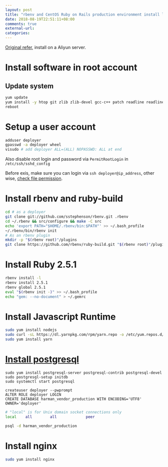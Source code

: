 ```yaml
---
layout: post
title: "rbenv and CentOS Ruby on Rails production environment install log"
date: 2018-08-19T22:51:11+08:00
comments: true
external-url:
categories:
---
```


[Original refer](https://www.digitalocean.com/community/tutorials/how-to-install-ruby-on-rails-with-rbenv-on-centos-7), install on a Aliyun server.

# Install software in root account

## Update system

```bash
yum update
yum install -y htop git zlib zlib-devel gcc-c++ patch readline readline-devel libyaml-devel libffi-devel openssl-devel make bzip2 autoconf automake libtool bison curl
reboot
```

# Setup a user account

```bash
adduser deployer
gpasswd -a deployer wheel
visudo # add deployer ALL=(ALL) NOPASSWD: ALL at end
```

Also disable root login and password via `PermitRootLogin` in `/etc/ssh/sshd_config`

Before exis, make sure you can login via `ssh deployer@ip_address`, other wise, [check file permission](https://unix.stackexchange.com/a/36687/303385).

# Install rbenv and ruby-build

```bash
cd # as a deployer
git clone git://github.com/sstephenson/rbenv.git .rbenv
cd ~/.rbenv && src/configure && make -C src
echo 'export PATH="$HOME/.rbenv/bin:$PATH"' >> ~/.bash_profile
~/.rbenv/bin/rbenv init
# As an rbenv plugin
mkdir -p "$(rbenv root)"/plugins
git clone https://github.com/rbenv/ruby-build.git "$(rbenv root)"/plugins/ruby-build
```

# Install Ruby 2.5.1

```bash
rbenv install -l
rbenv install 2.5.1
rbenv global 2.5.1
eval "$(rbenv init -)" >> ~/.bash_profile
echo "gem: --no-document" > ~/.gemrc
```

# Install Javascript Runtime

```bash
sudo yum install nodejs
sudo curl -sL https://dl.yarnpkg.com/rpm/yarn.repo -o /etc/yum.repos.d/yarn.repo
sudo yum install yarn
```

# [Install postgresql](https://www.linode.com/docs/databases/postgresql/how-to-install-postgresql-relational-databases-on-centos-7/)

```
sudo yum install postgresql-server postgresql-contrib postgresql-devel
sudo postgresql-setup initdb
sudo systemctl start postgresql
```

```
createuser deployer --pwprompt
ALTER ROLE deployer LOGIN
CREATE DATABASE harman_vendor_production WITH ENCODING='UTF8' OWNER='deployer'
```

```bash /var/lib/pgsql/data/pg_hba.conf
# "local" is for Unix domain socket connections only
local    all        all             peer
```

```bash
psql -d harman_vendor_production
```

# Install nginx

```bash
sudo yum install nginx
```

